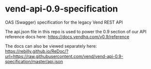 # vend-api-0.9-specification
OAS (Swagger) specification for the legacy Vend REST API

The api.json file in this repo is used to power the 0.9 section of our API reference docs here:
https://docs.vendhq.com/v0.9/reference

The docs can also be viewed separately here:
https://rebilly.github.io/ReDoc/?url=https://raw.githubusercontent.com/vend/vend-api-0.9-specification/master/api.json
